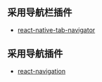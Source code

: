 ## 采用导航栏插件
* [react-native-tab-navigator](https://www.npmjs.com/package/react-native-tab-navigator)
## 采用导航插件
* [react-navigation](https://www.reactnavigation.org.cn/)